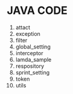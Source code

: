 # JAVA CODE
1. attact
2. exception
3. filter
4. global_setting
5. interceptor
6. lamda_sample
7. respository
8. sprint_setting
9. token
10. utils 